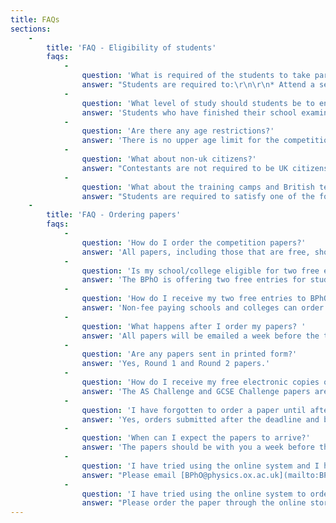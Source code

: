 ```yaml
---
title: FAQs
sections:
    -
        title: 'FAQ - Eligibility of students'
        faqs:
            -
                question: 'What is required of the students to take part?'
                answer: "Students are required to:\r\n\r\n* Attend a secondary school, sixth form or FE college within the UK\r\n* Hold UK citizenship and attend a school outside the UK\r\n* Attend a British international school.\r\n"
            -
                question: 'What level of study should students be to enter the competitions?'
                answer: 'Students who have finished their school examinations in the year of the competition can participate as long as they have not commenced a more advanced level of study (e.g. university studies for BPhO Round 1, A2 or equivalent for AS Challenge or Key stage 4 / level 3 studies for the Physics Challenge).'
            -
                question: 'Are there any age restrictions?'
                answer: 'There is no upper age limit for the competitions. '
            -
                question: 'What about non-uk citizens?'
                answer: "Contestants are not required to be UK citizens but must fulfil the above requirements for each of the competitions. However, in order to participate:\r\n\r\n*     Entries from any school in China are required to register through ASDAN-China: [www.seedasdan.org](http://www.seedasdan.org)\r\n*     Entries from overseas schools must first contact [BPhO@physics.ox.ac.uk](mailto:BPhO@physics.ox.ac.uk)\r\n"
            -
                question: 'What about the training camps and British team competing in the International Physics Olympiad (IPhO)?'
                answer: "Students are required to satisfy one of the following criteria:\r\n\r\n* Have attended a secondary school, sixth form or FE college within the UK for three years or more\r\n* Hold UK citizenship and attend a school outside the UK\r\n\r\n**Oxford Training Camp**: Only students who are eligible to compete in the IPhO will be invited to the Oxford Training Camp in April. Students attending schools outside of the UK must be able to fund their own travel expenses to the Oxford Training Camp in April.\r\n\r\n**Level of study**: Students who have finished their school examinations in the year of the competition can be members of the team as long as they have not commenced their university studies.\r\n\r\n**Age restriction**: The age of the contestants should not exceed twenty years on June 30th of the year of the competition. "
    -
        title: 'FAQ - Ordering papers'
        faqs:
            -
                question: 'How do I order the competition papers?'
                answer: 'All papers, including those that are free, should be ordered through the online store. '
            -
                question: 'Is my school/college eligible for two free entries of the BPhO paper?'
                answer: 'The BPhO is offering two free entries for students entering Round 1 for non-fee paying schools only. Further entries must be paid for. Both these categories of entry are available through the online shop (see below).'
            -
                question: 'How do I receive my two free entries to BPhO Round 1?'
                answer: 'Non-fee paying schools and colleges can order two papers from the item labelled ‘BPhO Round 1: Entry (Two free entries for non fee paying schools)’ in the online store. The remainder of the papers can be ordered through the normal entry items in the store, ‘BPhO Round 1: Entry (Schools to be invoiced £18 per person)’ or ‘BPhO Round 1: Entry (Card payment)’.'
            -
                question: 'What happens after I order my papers? '
                answer: 'All papers will be emailed a week before the test date, with the exception of Round 1 which will also be posted if ordered before the deadline.'
            -
                question: 'Are any papers sent in printed form?'
                answer: 'Yes, Round 1 and Round 2 papers.'
            -
                question: 'How do I receive my free electronic copies of the challenge papers?'
                answer: 'The AS Challenge and GCSE Challenge papers are only available (free) electronically to all schools. Please use the online shop to order your free electronic copies of the paper, mark schemes and certificates. You should order the number of papers corresponding to the number of students you might be expecting (for our statistics), but you will only receive one electronic version for printing. '
            -
                question: 'I have forgotten to order a paper until after the deadline for entry. Can we still enter?'
                answer: 'Yes, orders submitted after the deadline and before the test date are accepted but papers will only be sent out electronically. '
            -
                question: 'When can I expect the papers to arrive?'
                answer: 'The papers should be with you a week before the test date. Please get in touch if they have not arrived.'
            -
                question: 'I have tried using the online system and I have experienced a technical problem.'
                answer: "Please email [BPhO@physics.ox.ac.uk](mailto:BPhO@physics.ox.ac.uk) order stating the following:\r\n\r\nEmail subject line: Paper and/or certificate order\r\n\r\n* Name\r\n* School name\r\n* Address of school\r\n* Number of orders (papers and/or different types certificates)\r\n* The problem with online store\r\n\r\nWe will invoice your school if required at a later date."
            -
                question: 'I have tried using the online system to order BPhO Round 1 but my school does not have a credit card'
                answer: "Please order the paper through the online store and select the item ‘BPhO Round 1: Entry (Schools to be invoiced £18 per person)’.\r\n\r\nIf your question about ordering papers and certificates did not appear in this section please email us at [BPhO@physics.ox.ac.uk](mailto:BPhO@physics.ox.ac.uk) and we will be happy to help. "
---
```


